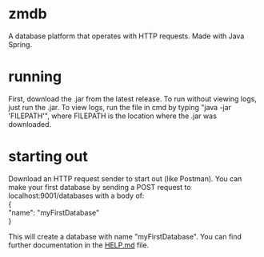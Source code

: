 # zmdb
A database platform that operates with HTTP requests. Made with Java Spring.

# running
First, download the .jar from the latest release. To run without viewing logs, just run the .jar. To view logs, run the file in cmd by typing "java -jar 'FILEPATH'", where FILEPATH is the location where the .jar was downloaded.

# starting out
Download an HTTP request sender to start out (like Postman). You can make your first database by sending a POST request to localhost:9001/databases with a body of:  
{  
"name": "myFirstDatabase"  
}  

This will create a database with name "myFirstDatabase". You can find further documentation in the [HELP.md](HELP.md) file.
